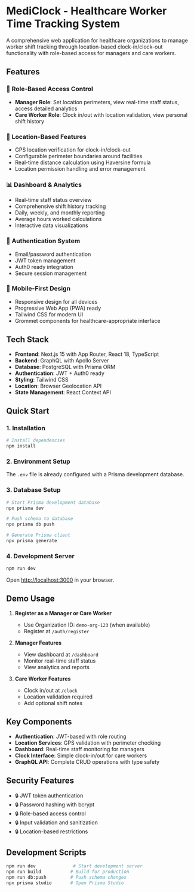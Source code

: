 # MediClock - Healthcare Worker Time Tracking System

A comprehensive web application for healthcare organizations to manage worker shift tracking through location-based clock-in/clock-out functionality with role-based access for managers and care workers.

## Features

### 🏥 **Role-Based Access Control**
- **Manager Role**: Set location perimeters, view real-time staff status, access detailed analytics
- **Care Worker Role**: Clock in/out with location validation, view personal shift history

### 📍 **Location-Based Features**
- GPS location verification for clock-in/clock-out
- Configurable perimeter boundaries around facilities
- Real-time distance calculation using Haversine formula
- Location permission handling and error management

### 📊 **Dashboard & Analytics**
- Real-time staff status overview
- Comprehensive shift history tracking
- Daily, weekly, and monthly reporting
- Average hours worked calculations
- Interactive data visualizations

### 🔐 **Authentication System**
- Email/password authentication
- JWT token management
- Auth0 ready integration
- Secure session management

### 📱 **Mobile-First Design**
- Responsive design for all devices
- Progressive Web App (PWA) ready
- Tailwind CSS for modern UI
- Grommet components for healthcare-appropriate interface

## Tech Stack

- **Frontend**: Next.js 15 with App Router, React 18, TypeScript
- **Backend**: GraphQL with Apollo Server
- **Database**: PostgreSQL with Prisma ORM
- **Authentication**: JWT + Auth0 ready
- **Styling**: Tailwind CSS
- **Location**: Browser Geolocation API
- **State Management**: React Context API

## Quick Start

### 1. Installation

```bash
# Install dependencies
npm install
```

### 2. Environment Setup

The `.env` file is already configured with a Prisma development database.

### 3. Database Setup

```bash
# Start Prisma development database
npx prisma dev

# Push schema to database
npx prisma db push

# Generate Prisma client
npx prisma generate
```

### 4. Development Server

```bash
npm run dev
```

Open [http://localhost:3000](http://localhost:3000) in your browser.

## Demo Usage

1. **Register as a Manager or Care Worker**
   - Use Organization ID: `demo-org-123` (when available)
   - Register at `/auth/register`

2. **Manager Features**
   - View dashboard at `/dashboard`
   - Monitor real-time staff status
   - View analytics and reports

3. **Care Worker Features**
   - Clock in/out at `/clock`
   - Location validation required
   - Add optional shift notes

## Key Components

- **Authentication**: JWT-based with role routing
- **Location Services**: GPS validation with perimeter checking
- **Dashboard**: Real-time staff monitoring for managers
- **Clock Interface**: Simple clock-in/out for care workers
- **GraphQL API**: Complete CRUD operations with type safety

## Security Features

- 🔒 JWT token authentication
- 🔒 Password hashing with bcrypt
- 🔒 Role-based access control
- 🔒 Input validation and sanitization
- 🔒 Location-based restrictions

## Development Scripts

```bash
npm run dev              # Start development server
npm run build           # Build for production
npm run db:push         # Push schema changes
npx prisma studio       # Open Prisma Studio
```
